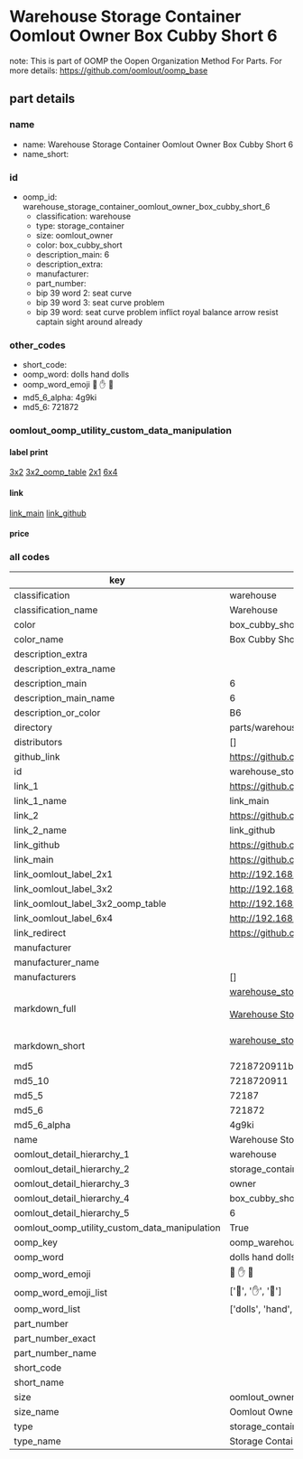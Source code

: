 # Warehouse Storage Container Oomlout Owner Box Cubby Short 6  

note: This is part of OOMP the Oopen Organization Method For Parts. For more details: https://github.com/oomlout/oomp_base

##  part details
  







### name
* name: Warehouse Storage Container Oomlout Owner Box Cubby Short 6
* name_short: 
### id
* oomp_id: warehouse_storage_container_oomlout_owner_box_cubby_short_6
  * classification: warehouse
  * type: storage_container
  * size: oomlout_owner
  * color: box_cubby_short
  * description_main: 6
  * description_extra: 
  * manufacturer: 
  * part_number: 
  * bip 39 word 2: seat curve
  * bip 39 word 3: seat curve problem
  * bip 39 word: seat curve problem inflict royal balance arrow resist captain sight around already

### other_codes
* short_code: 
* oomp_word: dolls hand dolls
* oomp_word_emoji :dolls: :hand: :dolls:
* md5_6_alpha: 4g9ki
* md5_6: 721872






### oomlout_oomp_utility_custom_data_manipulation
#### label print
[3x2](http://192.168.1.245:1112/?label=oomp%204g9ki)
[3x2_oomp_table](http://192.168.1.108:1112/?label=oomp%204g9ki)
[2x1](http://192.168.1.242:1112/?label=oomp%204g9ki)
[6x4](http://192.168.1.55:1112/?label=oomp%204g9ki)    

#### link

[link_main](https://github.com/oomlout/oomlout_oomp_version_1_messy/tree/main/parts/warehouse_storage_container_oomlout_owner_box_cubby_short_6) [link_github](https://github.com/oomlout/oomlout_oomp_version_1_messy/tree/main/parts/warehouse_storage_container_oomlout_owner_box_cubby_short_6)                             

#### price







### all codes 
| key | value |  
| --- | --- |  
| classification | warehouse |  
| classification_name | Warehouse |  
| color | box_cubby_short |  
| color_name | Box Cubby Short |  
| description_extra |  |  
| description_extra_name |  |  
| description_main | 6 |  
| description_main_name | 6 |  
| description_or_color | B6 |  
| directory | parts/warehouse_storage_container_oomlout_owner_box_cubby_short_6 |  
| distributors | [] |  
| github_link | https://github.com/oomlout/oomlout_oomp_part_src/tree/main/parts/warehouse_storage_container_oomlout_owner_box_cubby_short_6 |  
| id | warehouse_storage_container_oomlout_owner_box_cubby_short_6 |  
| link_1 | https://github.com/oomlout/oomlout_oomp_version_1_messy/tree/main/parts/warehouse_storage_container_oomlout_owner_box_cubby_short_6 |  
| link_1_name | link_main |  
| link_2 | https://github.com/oomlout/oomlout_oomp_version_1_messy/tree/main/parts/warehouse_storage_container_oomlout_owner_box_cubby_short_6 |  
| link_2_name | link_github |  
| link_github | https://github.com/oomlout/oomlout_oomp_version_1_messy/tree/main/parts/warehouse_storage_container_oomlout_owner_box_cubby_short_6 |  
| link_main | https://github.com/oomlout/oomlout_oomp_version_1_messy/tree/main/parts/warehouse_storage_container_oomlout_owner_box_cubby_short_6 |  
| link_oomlout_label_2x1 | http://192.168.1.242:1112/?label=oomp%204g9ki |  
| link_oomlout_label_3x2 | http://192.168.1.245:1112/?label=oomp%204g9ki |  
| link_oomlout_label_3x2_oomp_table | http://192.168.1.108:1112/?label=oomp%204g9ki |  
| link_oomlout_label_6x4 | http://192.168.1.55:1112/?label=oomp%204g9ki |  
| link_redirect | https://github.com/oomlout/oomlout_oomp_version_1_messy/tree/main/parts/warehouse_storage_container_oomlout_owner_box_cubby_short_6 |  
| manufacturer |  |  
| manufacturer_name |  |  
| manufacturers | [] |  
| markdown_full | [warehouse_storage_container_oomlout_owner_box_cubby_short_6](none)<br>[](none)<br>[Warehouse Storage Container Oomlout Owner Box Cubby Short 6](none)<br><br> |  
| markdown_short | [warehouse_storage_container_oomlout_owner_box_cubby_short_6](none)<br><br> |  
| md5 | 7218720911b7619446de573756cd9612 |  
| md5_10 | 7218720911 |  
| md5_5 | 72187 |  
| md5_6 | 721872 |  
| md5_6_alpha | 4g9ki |  
| name | Warehouse Storage Container Oomlout Owner Box Cubby Short 6 |  
| oomlout_detail_hierarchy_1 | warehouse |  
| oomlout_detail_hierarchy_2 | storage_container |  
| oomlout_detail_hierarchy_3 | owner |  
| oomlout_detail_hierarchy_4 | box_cubby_short |  
| oomlout_detail_hierarchy_5 | 6 |  
| oomlout_oomp_utility_custom_data_manipulation | True |  
| oomp_key | oomp_warehouse_storage_container_oomlout_owner_box_cubby_short_6 |  
| oomp_word | dolls hand dolls |  
| oomp_word_emoji | :dolls: :hand: :dolls: |  
| oomp_word_emoji_list | [':dolls:', ':hand:', ':dolls:'] |  
| oomp_word_list | ['dolls', 'hand', 'dolls'] |  
| part_number |  |  
| part_number_exact |  |  
| part_number_name |  |  
| short_code |  |  
| short_name |  |  
| size | oomlout_owner |  
| size_name | Oomlout Owner |  
| type | storage_container |  
| type_name | Storage Container |  
